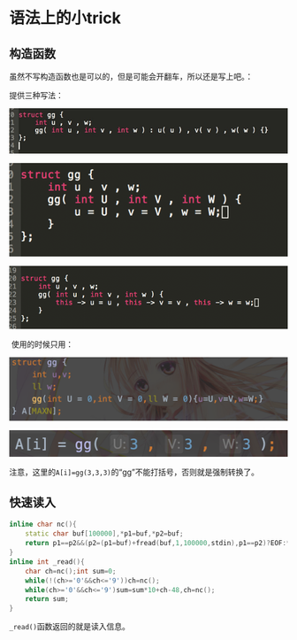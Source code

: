 # 语法上的小trick

## 构造函数

虽然不写构造函数也是可以的，但是可能会开翻车，所以还是写上吧。：

提供三种写法：

![BD22F2CA4C81F771B383032501549317](pic/语法小trick-1.jpg)

![9E5211A4D8A89E6E34087B69DB0053EA](pic/语法小trick-2.png)

![DD79F33CA36393FB3C3B881AB7FF5759](pic/语法小trick-3.png)

​	使用的时候只用：

![image-20190805223918246](pic/语法小trick-4.png)

![image-20190805223939777](pic/语法小trick-5.png)

注意，这里的```A[i]=gg(3,3,3)```的“gg”不能打括号，否则就是强制转换了。

## 快速读入

```cpp
inline char nc(){
    static char buf[100000],*p1=buf,*p2=buf;
    return p1==p2&&(p2=(p1=buf)+fread(buf,1,100000,stdin),p1==p2)?EOF:*p1++;
}
inline int _read(){
    char ch=nc();int sum=0;
    while(!(ch>='0'&&ch<='9'))ch=nc();
    while(ch>='0'&&ch<='9')sum=sum*10+ch-48,ch=nc();
    return sum;
}
```

`_read()`函数返回的就是读入信息。